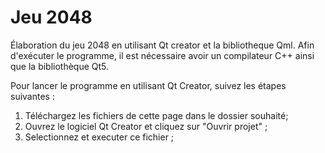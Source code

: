 # Jeu 2048

Élaboration du jeu 2048 en utilisant Qt creator et la bibliotheque Qml. 
Afin d'exécuter le programme, il est nécessaire avoir un compilateur C++ ainsi que la bibliothèque Qt5.

Pour lancer le programme en utilisant Qt Creator, suivez les étapes suivantes :
1) Téléchargez les fichiers de cette page dans le dossier souhaité;
2) Ouvrez le logiciel Qt Creator et cliquez sur "Ouvrir projet" ;
3) Selectionnez et executer ce fichier ;